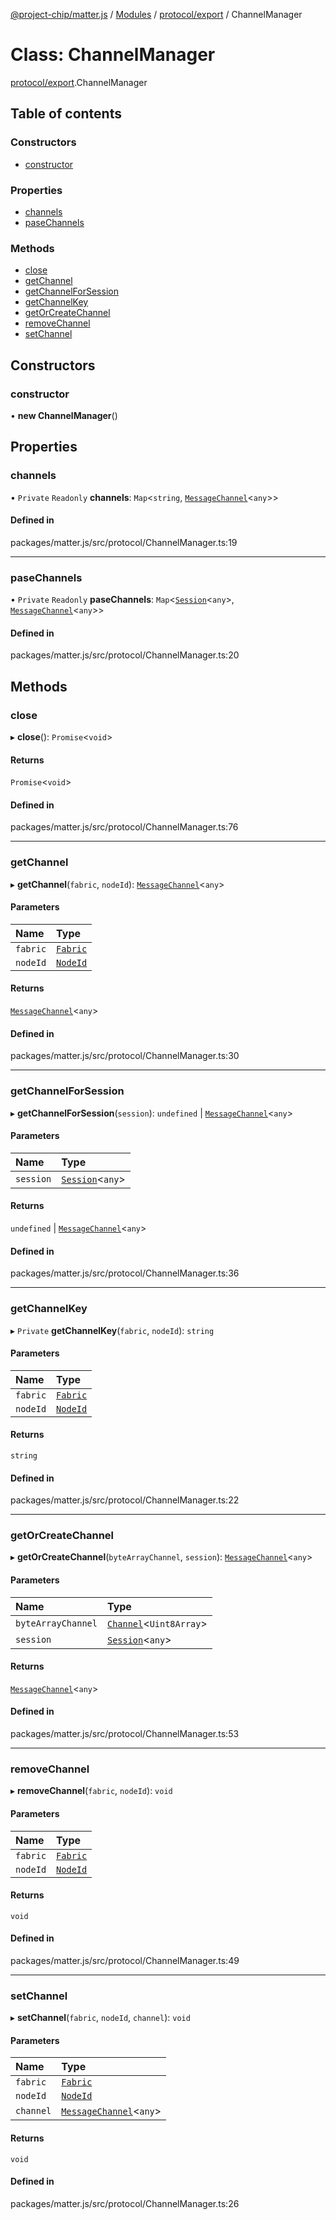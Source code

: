 [@project-chip/matter.js](../README.md) / [Modules](../modules.md) / [protocol/export](../modules/protocol_export.md) / ChannelManager

# Class: ChannelManager

[protocol/export](../modules/protocol_export.md).ChannelManager

## Table of contents

### Constructors

- [constructor](protocol_export.ChannelManager.md#constructor)

### Properties

- [channels](protocol_export.ChannelManager.md#channels)
- [paseChannels](protocol_export.ChannelManager.md#pasechannels)

### Methods

- [close](protocol_export.ChannelManager.md#close)
- [getChannel](protocol_export.ChannelManager.md#getchannel)
- [getChannelForSession](protocol_export.ChannelManager.md#getchannelforsession)
- [getChannelKey](protocol_export.ChannelManager.md#getchannelkey)
- [getOrCreateChannel](protocol_export.ChannelManager.md#getorcreatechannel)
- [removeChannel](protocol_export.ChannelManager.md#removechannel)
- [setChannel](protocol_export.ChannelManager.md#setchannel)

## Constructors

### constructor

• **new ChannelManager**()

## Properties

### channels

• `Private` `Readonly` **channels**: `Map`<`string`, [`MessageChannel`](protocol_export.MessageChannel.md)<`any`\>\>

#### Defined in

packages/matter.js/src/protocol/ChannelManager.ts:19

___

### paseChannels

• `Private` `Readonly` **paseChannels**: `Map`<[`Session`](../interfaces/session_export.Session.md)<`any`\>, [`MessageChannel`](protocol_export.MessageChannel.md)<`any`\>\>

#### Defined in

packages/matter.js/src/protocol/ChannelManager.ts:20

## Methods

### close

▸ **close**(): `Promise`<`void`\>

#### Returns

`Promise`<`void`\>

#### Defined in

packages/matter.js/src/protocol/ChannelManager.ts:76

___

### getChannel

▸ **getChannel**(`fabric`, `nodeId`): [`MessageChannel`](protocol_export.MessageChannel.md)<`any`\>

#### Parameters

| Name | Type |
| :------ | :------ |
| `fabric` | [`Fabric`](fabric_export.Fabric.md) |
| `nodeId` | [`NodeId`](../modules/datatype_export.md#nodeid) |

#### Returns

[`MessageChannel`](protocol_export.MessageChannel.md)<`any`\>

#### Defined in

packages/matter.js/src/protocol/ChannelManager.ts:30

___

### getChannelForSession

▸ **getChannelForSession**(`session`): `undefined` \| [`MessageChannel`](protocol_export.MessageChannel.md)<`any`\>

#### Parameters

| Name | Type |
| :------ | :------ |
| `session` | [`Session`](../interfaces/session_export.Session.md)<`any`\> |

#### Returns

`undefined` \| [`MessageChannel`](protocol_export.MessageChannel.md)<`any`\>

#### Defined in

packages/matter.js/src/protocol/ChannelManager.ts:36

___

### getChannelKey

▸ `Private` **getChannelKey**(`fabric`, `nodeId`): `string`

#### Parameters

| Name | Type |
| :------ | :------ |
| `fabric` | [`Fabric`](fabric_export.Fabric.md) |
| `nodeId` | [`NodeId`](../modules/datatype_export.md#nodeid) |

#### Returns

`string`

#### Defined in

packages/matter.js/src/protocol/ChannelManager.ts:22

___

### getOrCreateChannel

▸ **getOrCreateChannel**(`byteArrayChannel`, `session`): [`MessageChannel`](protocol_export.MessageChannel.md)<`any`\>

#### Parameters

| Name | Type |
| :------ | :------ |
| `byteArrayChannel` | [`Channel`](../interfaces/common_export.Channel.md)<`Uint8Array`\> |
| `session` | [`Session`](../interfaces/session_export.Session.md)<`any`\> |

#### Returns

[`MessageChannel`](protocol_export.MessageChannel.md)<`any`\>

#### Defined in

packages/matter.js/src/protocol/ChannelManager.ts:53

___

### removeChannel

▸ **removeChannel**(`fabric`, `nodeId`): `void`

#### Parameters

| Name | Type |
| :------ | :------ |
| `fabric` | [`Fabric`](fabric_export.Fabric.md) |
| `nodeId` | [`NodeId`](../modules/datatype_export.md#nodeid) |

#### Returns

`void`

#### Defined in

packages/matter.js/src/protocol/ChannelManager.ts:49

___

### setChannel

▸ **setChannel**(`fabric`, `nodeId`, `channel`): `void`

#### Parameters

| Name | Type |
| :------ | :------ |
| `fabric` | [`Fabric`](fabric_export.Fabric.md) |
| `nodeId` | [`NodeId`](../modules/datatype_export.md#nodeid) |
| `channel` | [`MessageChannel`](protocol_export.MessageChannel.md)<`any`\> |

#### Returns

`void`

#### Defined in

packages/matter.js/src/protocol/ChannelManager.ts:26

